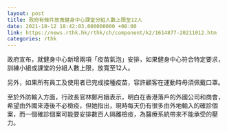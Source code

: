 ```yaml
---
layout: post
title: 政府有條件放寬健身中心課堂分組人數上限至12人
date: 2021-10-12 18:42:03.000000000 +08:00
link: https://news.rthk.hk/rthk/ch/component/k2/1614877-20211012.htm
categories: rthk
---
```


政府宣布，就健身中心新增兩項「疫苗氣泡」安排，如果健身中心符合特定要求，訓練小組或課堂的分組人數上限，放寬至12人。

另外，如果所有員工及使用者已完成接種疫苗，容許顧客在運動時毋須佩戴口罩。

至於外防輸入方面，行政長官林鄭月娥表示，明白在香港落戶的外國公司和商會，希望由外國來港後不必檢疫，但她指出，現時每天仍有很多由外地輸入的確診個案，而一個確診個案可能要安排數百人隔離檢疫，為醫療系統帶來不能承受的壓力。
